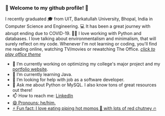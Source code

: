 ### 👋 Welcome to my github profile! 👋
I recently graduated 🎓 from UIT, Barkatullah University, Bhopal, India in Computer Science and Engineering. 💻 It has been a great journey with abrupt ending due to COVID-19. 🦇😷 I love working with Python and databases. I love talking about environmentalism and minimalism, that will surely reflect on my code. Whenever I'm not learning or coding, you'll find me reading online, watching TV/movies or rewatching The Office. <a href = "https://www.instagram.com/p/CHhfJA1HVcQ/">*click to play office theme*</a>

- 🔭 I’m currently working on optimizing my college's major project and my <a href="https://manudeepsinha.ml">portfolio website</a>.
- 🌱 I’m currently learning Java.
- 🤔 I’m looking for help with job as a software developer.
- 💬 Ask me about Python or MySQL. I also know tons of great resources out there!
- 📫 How to reach me: <a href="https://www.linkedin.com/in/manudeepsinha/">LinkedIn
- 😄 Pronouns: he/him.
- ⚡ Fun fact: I love eating piping hot momos 🥟 with lots of red chutney 🔥 

<!--
**manudeepsinha/manudeepsinha** is a ✨ _special_ ✨ repository because its `README.md` (this file) appears on your GitHub profile.
-->
